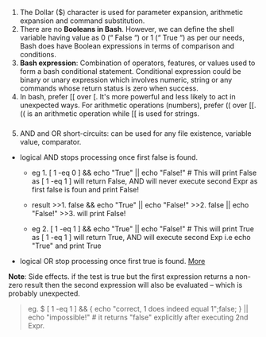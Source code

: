 1. The Dollar ($) character is used for parameter expansion, arithmetic expansion and command substitution.
2. There are no **Booleans in Bash**. However, we can define the shell variable having value as 0 (“ False “) or 1 (“ True “) as per our needs, Bash does have Boolean expressions in terms of comparison and conditions.
3. **Bash expression**: Combination of operators, features, or values used to form a bash conditional statement. Conditional expression could be binary or unary expression which involves numeric, string or any commands whose return status is zero when success.
4. In bash, prefer [[ over [. It's more powerful and less likely to act in unexpected ways. For arithmetic operations (numbers), prefer (( over [[. (( is an arithmetic operation while [[ is used for strings.

###

5. AND and OR short-circuits: can be used for any file existence, variable value, comparator.
- logical AND stops processing once first false is found.
  - eg 1. [ 1 -eq 0 ] && echo "True" || echo "False!" # This will print False as [ 1 -eq 1 ] will return False, AND will never execute second Expr as first false is foun and print False!
  - result >>1. false && echo "True" || echo "False!" >>2. false || echo "False!" >>3. will print False!
  
  - eg 2. [ 1 -eq 1 ] && echo "True" || echo "False!" # This will print True as [ 1 -eq 1 ] will return True, AND will execute second Exp i.e echo "True" and print True
  
- logical OR stop processing once first true is found. [More](https://fabianlee.org/2020/10/14/bash-using-logic-expressions-as-a-shorthand-for-if-then-else-control/)
 
**Note**: Side effects. if the test is true but the first expression returns a non-zero result then the second expression will also be evaluated – which is probably unexpected.
> eg. $ [ 1 -eq 1 ] && { echo "correct, 1 does indeed equal 1";false; } || echo "impossible!" # it returns "false" explicitly after executing 2nd Expr.
